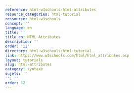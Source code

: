 ```yaml
---
reference: html-w3schools-html-attributes
resource_categories: html-tutorial
ressource: html-w3schools
concept: ''
language: en
title: ''
title_en: HTML Attributes
description: ''
order: '12'
directory: html-w3schools/html-tutorial
link: https://www.w3schools.com/html/html_attributes.asp
layout: tutorials
slug: html-attributes
category: syntaxe
sujets: ''
'': ''
order: 12
---
```

